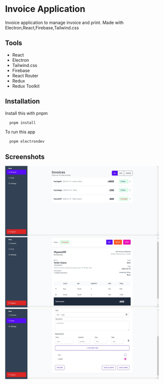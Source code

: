 # Invoice Application

Invoice application to manage invoice and print. Made with Electron,React,Firebase,Tailwind.css

## Tools

- React
- Electron
- Tailwind.css
- Firebase
- React Router
- Redux
- Redux Toolkit

## Installation

Install this with pnpm

```bash
  pnpm install
```

To run this app

```bash
  pnpm electrondev
```

## Screenshots

![App Screenshot](https://raw.githubusercontent.com/tanbiranjum/electron-react-invoice-application/main/screenshot/1.jpg)
![App Screenshot](https://raw.githubusercontent.com/tanbiranjum/electron-react-invoice-application/main/screenshot/2.jpg)
![App Screenshot](https://raw.githubusercontent.com/tanbiranjum/electron-react-invoice-application/main/screenshot/3.jpg)
